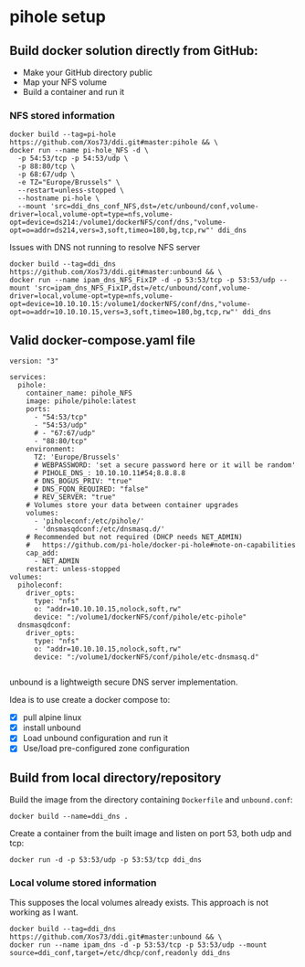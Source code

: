 # pihole setup

## Build docker solution directly from GitHub:
* Make your GitHub directory public
* Map your NFS volume
* Build a container and run it

### NFS stored information
```
docker build --tag=pi-hole https://github.com/Xos73/ddi.git#master:pihole && \
docker run --name pi-hole_NFS -d \
  -p 54:53/tcp -p 54:53/udp \
  -p 88:80/tcp \
  -p 68:67/udp \
  -e TZ="Europe/Brussels" \
  --restart=unless-stopped \
  --hostname pi-hole \
  --mount 'src=ddi_dns_conf_NFS,dst=/etc/unbound/conf,volume-driver=local,volume-opt=type=nfs,volume-opt=device=ds214:/volume1/dockerNFS/conf/dns,"volume-opt=o=addr=ds214,vers=3,soft,timeo=180,bg,tcp,rw"' ddi_dns
```
Issues with DNS not running to resolve NFS server
```
docker build --tag=ddi_dns https://github.com/Xos73/ddi.git#master:unbound && \
docker run --name ipam_dns_NFS_FixIP -d -p 53:53/tcp -p 53:53/udp --mount 'src=ipam_dns_NFS_FixIP,dst=/etc/unbound/conf,volume-driver=local,volume-opt=type=nfs,volume-opt=device=10.10.10.15:/volume1/dockerNFS/conf/dns,"volume-opt=o=addr=10.10.10.15,vers=3,soft,timeo=180,bg,tcp,rw"' ddi_dns
```


## Valid docker-compose.yaml file
```
version: "3"

services:
  pihole:
    container_name: pihole_NFS
    image: pihole/pihole:latest
    ports:
      - "54:53/tcp"
      - "54:53/udp"
      # - "67:67/udp"
      - "88:80/tcp"
    environment:
      TZ: 'Europe/Brussels'
      # WEBPASSWORD: 'set a secure password here or it will be random'
      # PIHOLE_DNS_: 10.10.10.11#54;8.8.8.8
      # DNS_BOGUS_PRIV: "true"
      # DNS_FQDN_REQUIRED: "false"
      # REV_SERVER: "true"
    # Volumes store your data between container upgrades
    volumes:
      - 'piholeconf:/etc/pihole/'
      - 'dnsmasqdconf:/etc/dnsmasq.d/'
    # Recommended but not required (DHCP needs NET_ADMIN)
    #   https://github.com/pi-hole/docker-pi-hole#note-on-capabilities
    cap_add:
      - NET_ADMIN
    restart: unless-stopped
volumes:
  piholeconf:
    driver_opts:
      type: "nfs"
      o: "addr=10.10.10.15,nolock,soft,rw"
      device: ":/volume1/dockerNFS/conf/pihole/etc-pihole"
  dnsmasqdconf:
    driver_opts:
      type: "nfs"
      o: "addr=10.10.10.15,nolock,soft,rw"
      device: ":/volume1/dockerNFS/conf/pihole/etc-dnsmasq.d"
      
```

unbound is a lightweigth secure DNS server implementation.

Idea is to use create a docker compose to:
- [x] pull alpine linux
- [x] install unbound
- [x] Load unbound configuration and run it
- [x] Use/load pre-configured zone configuration

## Build from local directory/repository

Build the image from the directory containing `Dockerfile` and `unbound.conf`:
```
docker build --name=ddi_dns .
```

Create a container from the built image and listen on port 53, both udp and tcp:

```
docker run -d -p 53:53/udp -p 53:53/tcp ddi_dns
```

### Local volume stored information
This supposes the local volumes already exists.
This approach is not working as I want.
```
docker build --tag=ddi_dns https://github.com/Xos73/ddi.git#master:unbound && \
docker run --name ipam_dns -d -p 53:53/tcp -p 53:53/udp --mount source=ddi_conf,target=/etc/dhcp/conf,readonly ddi_dns
```
